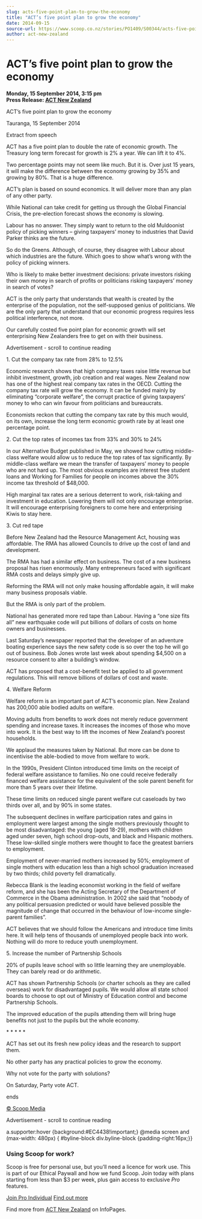 ```yaml
---
slug: acts-five-point-plan-to-grow-the-economy
title: "ACT’s five point plan to grow the economy"
date: 2014-09-15
source-url: https://www.scoop.co.nz/stories/PO1409/S00344/acts-five-point-plan-to-grow-the-economy.htm
author: act-new-zealand
---
```

ACT’s five point plan to grow the economy
=========================================

**Monday, 15 September 2014, 3:15 pm**  
**Press Release: [ACT New Zealand](https://info.scoop.co.nz/ACT_New_Zealand)**

ACT’s five point plan to grow the economy  

Tauranga, 15 September 2014

Extract from speech

ACT has a five point plan to double the rate of economic growth. The Treasury long term forecast for growth is 2% a year. We can lift it to 4%.

Two percentage points may not seem like much. But it is. Over just 15 years, it will make the difference between the economy growing by 35% and growing by 80%. That is a huge difference.

ACT’s plan is based on sound economics. It will deliver more than any plan of any other party.

While National can take credit for getting us through the Global Financial Crisis, the pre-election forecast shows the economy is slowing.

Labour has no answer. They simply want to return to the old Muldoonist policy of picking winners – giving taxpayers’ money to industries that David Parker thinks are the future.

So do the Greens. Although, of course, they disagree with Labour about which industries are the future. Which goes to show what’s wrong with the policy of picking winners.

Who is likely to make better investment decisions: private investors risking their own money in search of profits or politicians risking taxpayers’ money in search of votes?

ACT is the only party that understands that wealth is created by the enterprise of the population, not the self-supposed genius of politicians. We are the only party that understand that our economic progress requires less political interference, not more.

Our carefully costed five point plan for economic growth will set enterprising New Zealanders free to get on with their business.

Advertisement - scroll to continue reading





1\. Cut the company tax rate from 28% to 12.5%

Economic research shows that high company taxes raise little revenue but inhibit investment, growth, job creation and real wages. New Zealand now has one of the highest real company tax rates in the OECD. Cutting the company tax rate will grow the economy. It can be funded mainly by eliminating “corporate welfare”, the corrupt practice of giving taxpayers’ money to who can win favour from politicians and bureaucrats.

Economists reckon that cutting the company tax rate by this much would, on its own, increase the long term economic growth rate by at least one percentage point.

2\. Cut the top rates of incomes tax from 33% and 30% to 24%

In our Alternative Budget published in May, we showed how cutting middle-class welfare would allow us to reduce the top rates of tax significantly. By middle-class welfare we mean the transfer of taxpayers’ money to people who are not hard up. The most obvious examples are interest free student loans and Working for Families for people on incomes above the 30% income tax threshold of $48,000.

High marginal tax rates are a serious deterrent to work, risk-taking and investment in education. Lowering them will not only encourage enterprise. It will encourage enterprising foreigners to come here and enterprising Kiwis to stay here.

3\. Cut red tape

Before New Zealand had the Resource Management Act, housing was affordable. The RMA has allowed Councils to drive up the cost of land and development.

The RMA has had a similar effect on business. The cost of a new business proposal has risen enormously. Many entrepreneurs faced with significant RMA costs and delays simply give up.

Reforming the RMA will not only make housing affordable again, it will make many business proposals viable.

But the RMA is only part of the problem.

National has generated more red tape than Labour. Having a “one size fits all” new earthquake code will put billions of dollars of costs on home owners and businesses.

Last Saturday’s newspaper reported that the developer of an adventure boating experience says the new safety code is so over the top he will go out of business. Bob Jones wrote last week about spending $4,500 on a resource consent to alter a building’s window.

ACT has proposed that a cost-benefit test be applied to all government regulations. This will remove billions of dollars of cost and waste.

4\. Welfare Reform

Welfare reform is an important part of ACT’s economic plan. New Zealand has 200,000 able bodied adults on welfare.

Moving adults from benefits to work does not merely reduce government spending and increase taxes. It increases the incomes of those who move into work. It is the best way to lift the incomes of New Zealand’s poorest households.

We applaud the measures taken by National. But more can be done to incentivise the able-bodied to move from welfare to work.

In the 1990s, President Clinton introduced time limits on the receipt of federal welfare assistance to families. No one could receive federally financed welfare assistance for the equivalent of the sole parent benefit for more than 5 years over their lifetime.

These time limits on reduced single parent welfare cut caseloads by two thirds over all, and by 90% in some states.

The subsequent declines in welfare participation rates and gains in employment were largest among the single mothers previously thought to be most disadvantaged: the young (aged 18-29), mothers with children aged under seven, high school drop-outs, and black and Hispanic mothers. These low-skilled single mothers were thought to face the greatest barriers to employment.

Employment of never-married mothers increased by 50%; employment of single mothers with education less than a high school graduation increased by two thirds; child poverty fell dramatically.

Rebecca Blank is the leading economist working in the field of welfare reform, and she has been the Acting Secretary of the Department of Commerce in the Obama administration. In 2002 she said that “nobody of any political persuasion predicted or would have believed possible the magnitude of change that occurred in the behaviour of low-income single-parent families”.

ACT believes that we should follow the Americans and introduce time limits here. It will help tens of thousands of unemployed people back into work. Nothing will do more to reduce youth unemployment.

5\. Increase the number of Partnership Schools

20% of pupils leave school with so little learning they are unemployable. They can barely read or do arithmetic.

ACT has shown Partnership Schools (or charter schools as they are called overseas) work for disadvantaged pupils. We would allow all state school boards to choose to opt out of Ministry of Education control and become Partnership Schools.

The improved education of the pupils attending them will bring huge benefits not just to the pupils but the whole economy.

\* \* \* \* \*

ACT has set out its fresh new policy ideas and the research to support them.

No other party has any practical policies to grow the economy.

Why not vote for the party with solutions?

On Saturday, Party vote ACT.

ends

[© Scoop Media](http://www.scoop.co.nz/about/terms.html)  

Advertisement - scroll to continue reading



a.supporter:hover {background:#EC4438!important;} @media screen and (max-width: 480px) { #byline-block div.byline-block {padding-right:16px;}}

### Using Scoop for work?

Scoop is free for personal use, but you’ll need a licence for work use. This is part of our Ethical Paywall and how we fund Scoop. Join today with plans starting from less than $3 per week, plus gain access to exclusive _Pro_ features.  
  
[Join Pro Individual](https://pro.scoop.co.nz/Individual/?from=ProIn24) [Find out more](https://pro.scoop.co.nz/using-scoop-for-work/?from=ProIn24)

Find more from [ACT New Zealand](https://info.scoop.co.nz/ACT_New_Zealand) on InfoPages.